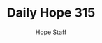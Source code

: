 ---
image: /assets/img/daily-hope-default-artwork.png
title: Daily Hope 315
number: 315
categories:
  - Daily Hope
author: Hope Staff
notes: Daily Hope 315
embed: >-
  <iframe src="https://open.spotify.com/embed/episode/4tATts1SMjLVHKuLlFxTKo?utm_source=generator" width="400px" height="102px" frameborder=“0" scrolling=“no”></iframe>
---